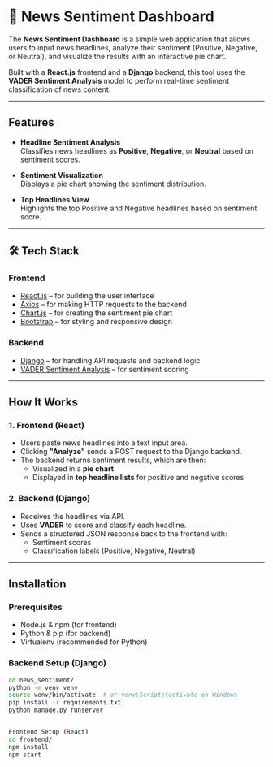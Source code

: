 # 📰 News Sentiment Dashboard

The **News Sentiment Dashboard** is a simple web application that allows users to input news headlines, analyze their sentiment (Positive, Negative, or Neutral), and visualize the results with an interactive pie chart.

Built with a **React.js** frontend and a **Django** backend, this tool uses the **VADER Sentiment Analysis** model to perform real-time sentiment classification of news content.

---

##  Features

- **Headline Sentiment Analysis**  
  Classifies news headlines as **Positive**, **Negative**, or **Neutral** based on sentiment scores.

- **Sentiment Visualization**  
  Displays a pie chart showing the sentiment distribution.

- **Top Headlines View**  
  Highlights the top Positive and Negative headlines based on sentiment score.

---

## 🛠 Tech Stack

### Frontend
- [React.js](https://reactjs.org/) – for building the user interface
- [Axios](https://axios-http.com/) – for making HTTP requests to the backend
- [Chart.js](https://www.chartjs.org/) – for creating the sentiment pie chart
- [Bootstrap](https://getbootstrap.com/) – for styling and responsive design

### Backend
- [Django](https://www.djangoproject.com/) – for handling API requests and backend logic
- [VADER Sentiment Analysis](https://github.com/cjhutto/vaderSentiment) – for sentiment scoring

---

##  How It Works

### 1. Frontend (React)
- Users paste news headlines into a text input area.
- Clicking **"Analyze"** sends a POST request to the Django backend.
- The backend returns sentiment results, which are then:
  - Visualized in a **pie chart**
  - Displayed in **top headline lists** for positive and negative scores

### 2. Backend (Django)
- Receives the headlines via API.
- Uses **VADER** to score and classify each headline.
- Sends a structured JSON response back to the frontend with:
  - Sentiment scores
  - Classification labels (Positive, Negative, Neutral)

---

##  Installation

### Prerequisites
- Node.js & npm (for frontend)
- Python & pip (for backend)
- Virtualenv (recommended for Python)

### Backend Setup (Django)
```bash
cd news_sentiment/
python -m venv venv
source venv/bin/activate  # or venv\Scripts\activate on Windows
pip install -r requirements.txt
python manage.py runserver


Frontend Setup (React)
cd frontend/
npm install
npm start
